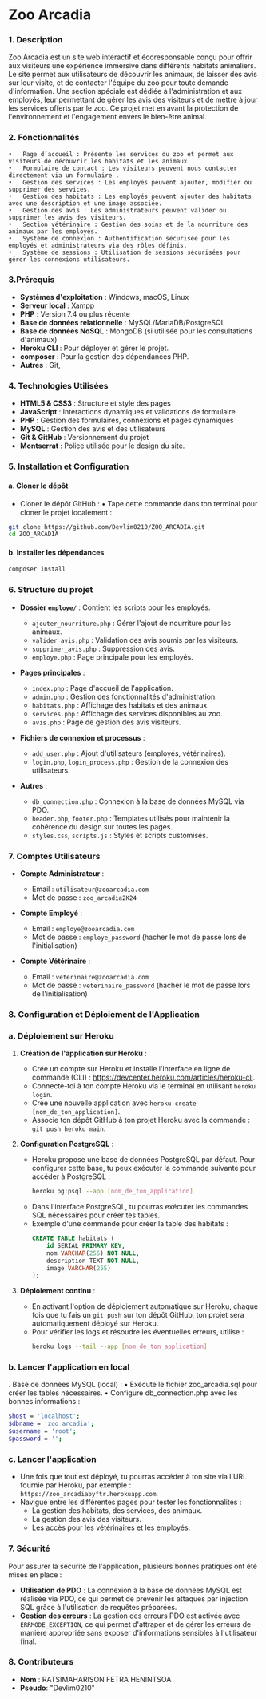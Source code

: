 # Zoo Arcadia

### 1. Description

Zoo Arcadia est un site web interactif et écoresponsable conçu pour offrir aux visiteurs une expérience immersive dans différents habitats animaliers. Le site permet aux utilisateurs de découvrir les animaux, de laisser des avis sur leur visite, et de contacter l'équipe du zoo pour toute demande d'information. Une section spéciale est dédiée à l'administration et aux employés, leur permettant de gérer les avis des visiteurs et de mettre à jour les services offerts par le zoo. Ce projet met en avant la protection de l'environnement et l'engagement envers le bien-être animal.

### 2. Fonctionnalités

    •	Page d’accueil : Présente les services du zoo et permet aux visiteurs de découvrir les habitats et les animaux.
    •	Formulaire de contact : Les visiteurs peuvent nous contacter directement via un formulaire .
    •	Gestion des services : Les employés peuvent ajouter, modifier ou supprimer des services.
    •	Gestion des habitats : Les employés peuvent ajouter des habitats avec une description et une image associée.
    •	Gestion des avis : Les administrateurs peuvent valider ou supprimer les avis des visiteurs.
    •	Section vétérinaire : Gestion des soins et de la nourriture des animaux par les employés.
    •	Système de connexion : Authentification sécurisée pour les employés et administrateurs via des rôles définis.
    •	Système de sessions : Utilisation de sessions sécurisées pour gérer les connexions utilisateurs.

### 3.Prérequis

- **Systèmes d'exploitation** : Windows, macOS, Linux
- **Serveur local** : Xampp
- **PHP** : Version 7.4 ou plus récente
- **Base de données relationnelle** : MySQL/MariaDB/PostgreSQL
- **Base de données NoSQL** : MongoDB (si utilisée pour les consultations d'animaux)
- **Heroku CLI** : Pour déployer et gérer le projet.
- **composer** : Pour la gestion des dépendances PHP.
- **Autres** : Git,

### 4. Technologies Utilisées

- **HTML5 & CSS3** : Structure et style des pages
- **JavaScript** : Interactions dynamiques et validations de formulaire
- **PHP** : Gestion des formulaires, connexions et pages dynamiques
- **MySQL** : Gestion des avis et des utilisateurs
- **Git & GitHub** : Versionnement du projet
- **Montserrat** : Police utilisée pour le design du site.

### 5. Installation et Configuration

#### a. **Cloner le dépôt**

- Cloner le dépôt GitHub :
  • Tape cette commande dans ton terminal pour cloner le projet localement :

```bash
git clone https://github.com/Devlim0210/ZOO_ARCADIA.git
cd ZOO_ARCADIA
```

#### b. **Installer les dépendances**

```bash
composer install
```

### 6. **Structure du projet**

- **Dossier `employe/`** : Contient les scripts pour les employés.

  - `ajouter_nourriture.php` : Gérer l'ajout de nourriture pour les animaux.
  - `valider_avis.php` : Validation des avis soumis par les visiteurs.
  - `supprimer_avis.php` : Suppression des avis.
  - `employe.php` : Page principale pour les employés.

- **Pages principales** :
  - `index.php` : Page d'accueil de l'application.
  - `admin.php` : Gestion des fonctionnalités d'administration.
  - `habitats.php` : Affichage des habitats et des animaux.
  - `services.php` : Affichage des services disponibles au zoo.
  - `avis.php` : Page de gestion des avis visiteurs.
- **Fichiers de connexion et processus** :

  - `add_user.php` : Ajout d'utilisateurs (employés, vétérinaires).
  - `login.php`, `login_process.php` : Gestion de la connexion des utilisateurs.

- **Autres** :
  - `db_connection.php` : Connexion à la base de données MySQL via PDO.
  - `header.php`, `footer.php` : Templates utilisés pour maintenir la cohérence du design sur toutes les pages.
  - `styles.css`, `scripts.js` : Styles et scripts customisés.

### 7. Comptes Utilisateurs

- **Compte Administrateur** :

  - Email : `utilisateur@zooarcadia.com`
  - Mot de passe : `zoo_arcadia2K24`

- **Compte Employé** :

  - Email : `employe@zooarcadia.com`
  - Mot de passe : `employe_password` (hacher le mot de passe lors de l'initialisation)

- **Compte Vétérinaire** :
  - Email : `veterinaire@zooarcadia.com`
  - Mot de passe : `veterinaire_password` (hacher le mot de passe lors de l'initialisation)

### 8. Configuration et Déploiement de l'Application

### a. **Déploiement sur Heroku**

1. **Création de l'application sur Heroku** :

   - Crée un compte sur Heroku et installe l'interface en ligne de commande (CLI) : https://devcenter.heroku.com/articles/heroku-cli.
   - Connecte-toi à ton compte Heroku via le terminal en utilisant `heroku login`.
   - Crée une nouvelle application avec `heroku create [nom_de_ton_application]`.
   - Associe ton dépôt GitHub à ton projet Heroku avec la commande : `git push heroku main`.

2. **Configuration PostgreSQL** :

   - Heroku propose une base de données PostgreSQL par défaut. Pour configurer cette base, tu peux exécuter la commande suivante pour accéder à PostgreSQL :
     ```bash
     heroku pg:psql --app [nom_de_ton_application]
     ```
   - Dans l'interface PostgreSQL, tu pourras exécuter les commandes SQL nécessaires pour créer tes tables.
   - Exemple d'une commande pour créer la table des habitats :
     ```sql
     CREATE TABLE habitats (
         id SERIAL PRIMARY KEY,
         nom VARCHAR(255) NOT NULL,
         description TEXT NOT NULL,
         image VARCHAR(255)
     );
     ```

3. **Déploiement continu** :
   - En activant l'option de déploiement automatique sur Heroku, chaque fois que tu fais un `git push` sur ton dépôt GitHub, ton projet sera automatiquement déployé sur Heroku.
   - Pour vérifier les logs et résoudre les éventuelles erreurs, utilise :
     ```bash
     heroku logs --tail --app [nom_de_ton_application]
     ```

### b. **Lancer l'application en local**

. Base de données MySQL (local) :
• Exécute le fichier zoo_arcadia.sql pour créer les tables nécessaires.
• Configure db_connection.php avec les bonnes informations :

```bash
$host = 'localhost';
$dbname = 'zoo_arcadia';
$username = 'root';
$password = '';
```

### c. **Lancer l'application**

- Une fois que tout est déployé, tu pourras accéder à ton site via l'URL fournie par Heroku, par exemple : `https://zoo_arcadiabyftr.herokuapp.com`.
- Navigue entre les différentes pages pour tester les fonctionnalités :
  - La gestion des habitats, des services, des animaux.
  - La gestion des avis des visiteurs.
  - Les accès pour les vétérinaires et les employés.

### 7. **Sécurité**

Pour assurer la sécurité de l'application, plusieurs bonnes pratiques ont été mises en place :

- **Utilisation de PDO** : La connexion à la base de données MySQL est réalisée via PDO, ce qui permet de prévenir les attaques par injection SQL grâce à l'utilisation de requêtes préparées.
- **Gestion des erreurs** : La gestion des erreurs PDO est activée avec `ERRMODE_EXCEPTION`, ce qui permet d'attraper et de gérer les erreurs de manière appropriée sans exposer d'informations sensibles à l'utilisateur final.

### 8. **Contributeurs**

- **Nom** : RATSIMAHARISON FETRA HENINTSOA
- **Pseudo**: "Devlim0210"
